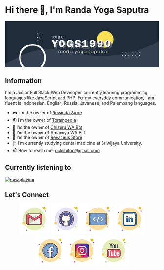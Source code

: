 # Hi there 👋, I'm Randa Yoga Saputra
![I'm Randa Yoga Saputra](https://github.com/yogadev1990/yogadev1990/blob/1767ca7fcc6e419e01f86eed8c03f0d456456b20/banner%20web.jpg)

## Information

I'm a Junior Full Stack Web Developer, currently learning programming languages like JavaScript and PHP. For my everyday communication, I am fluent in Indonesian, English, Russia, Javanese, and Palembang languages.

- 🎮 I'm the owner of [Revanda Store](https://revandastore.com)
- 🌏 I'm the owner of [Torampedia](https://torampedia.my.id)
- 🌸 I'm the owner of [Chizuru WA Bot](https://revandastore.com/katalog/11)
- 🦷 I'm the owner of Amamiya WA Bot
- 💉 I'm the owner of [Revaceus Store](https://revaceus.revandastore.com)
- 🩺 I'm currently studying dental medicine at Sriwijaya University.
- 📫 How to reach me: uchiihitoo@gmail.com


## Currently listening to

<a href="https://volt.fm/Yoga_Saputra" target="_blank"><img src="https://spotify-playing-vert.vercel.app/api/now-playing.svg" width="540" height="52" alt="now playing"></a>


## Let's Connect

<p align="center">
    <a href="mailto:randasaputra.ks@gmail.com" target="BLANK"><img src="https://raw.githubusercontent.com/ShennBoku/ShennBoku/main/assets/images/icons8-bubbles-gmail.png" alt="Gmail"/></a>
    <a href="https://github.com/yogadev1990"><img src="https://raw.githubusercontent.com/ShennBoku/ShennBoku/main/assets/images/icons8-bubbles-github.png" alt="Github"/></a>
	<a href="https://dev.to/yogadev1990" target="BLANK"><img src="https://raw.githubusercontent.com/ShennBoku/ShennBoku/main/assets/images/icons8-bubbles-dev.png" alt="dev.to"/></a>
	<a href="https://www.linkedin.com/in/randa-yoga-a226031a3" target="BLANK"><img src="https://raw.githubusercontent.com/ShennBoku/ShennBoku/main/assets/images/icons8-bubbles-linkedin.png" alt="LinkedIn"/></a>
	<a href="https://facebook.com/yogaart1990/" target="BLANK"><img src="https://raw.githubusercontent.com/ShennBoku/ShennBoku/main/assets/images/icons8-bubbles-facebook.png" alt="Facebook"/></a>
	<a href="https://instagram.com/yoga_art1990/" target="BLANK"><img src="https://raw.githubusercontent.com/ShennBoku/ShennBoku/main/assets/images/icons8-bubbles-instagram.png" alt="Instagram"/></a>
	<a href="https://youtube.com/channel/UCLa3llODIbNyFlwmVUT_9yg" target="BLANK"><img src="https://raw.githubusercontent.com/ShennBoku/ShennBoku/main/assets/images/icons8-bubbles-youtube.png" alt="Youtube"/></a>
</p>
